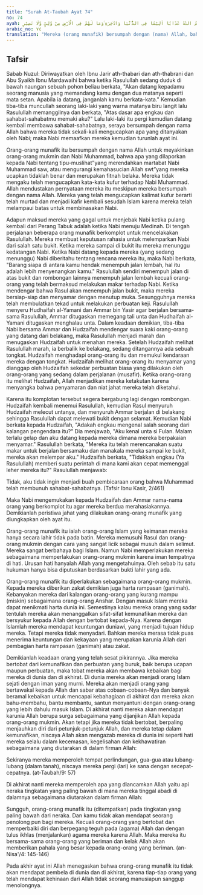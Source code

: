 ```yaml
---
title: "Surah At-Taubah Ayat 74"
no: 74
ayah: يَحْلِفُوْنَ بِاللّٰهِ مَا قَالُوْا ۗوَلَقَدْ قَالُوْا كَلِمَةَ الْكُفْرِ وَكَفَرُوْا بَعْدَ اِسْلَامِهِمْ وَهَمُّوْا بِمَا لَمْ يَنَالُوْاۚ وَمَا نَقَمُوْٓا اِلَّآ اَنْ اَغْنٰىهُمُ اللّٰهُ وَرَسُوْلُهٗ مِنْ فَضْلِهٖ ۚفَاِنْ يَّتُوْبُوْا يَكُ خَيْرًا لَّهُمْ ۚوَاِنْ يَّتَوَلَّوْا يُعَذِّبْهُمُ اللّٰهُ عَذَابًا اَلِيْمًا فِى الدُّنْيَا وَالْاٰخِرَةِ ۚوَمَا لَهُمْ فِى الْاَرْضِ مِنْ وَّلِيٍّ وَّلَا نَصِيْرٍ 
arabic_no: ٧٤
translation: "Mereka (orang munafik) bersumpah dengan (nama) Allah, bahwa mereka tidak mengatakan (sesuatu yang menyakiti Muhammad). Sungguh, mereka telah mengucapkan perkataan kekafiran, dan telah menjadi kafir setelah Islam, dan menginginkan apa yang mereka tidak dapat mencapainya; dan mereka tidak mencela (Allah dan Rasul-Nya), sekiranya Allah dan Rasul-Nya telah melimpahkan karunia-Nya kepada mereka. Maka jika mereka bertobat, itu adalah lebih baik bagi mereka, dan jika mereka berpaling, niscaya Allah akan mengazab mereka dengan azab yang pedih di dunia dan akhirat; dan mereka tidak mempunyai pelindung dan tidak (pula) penolong di bumi."
---
```


## Tafsir

Sabab Nuzul: Diriwayatkan oleh Ibnu Jarir ath-thabari dan ath-thabrani dan Abu Syaikh Ibnu Mardawaihi bahwa ketika Rasulullah sedang duduk di bawah naungan sebuah pohon beliau berkata, "Akan datang kepadamu seorang manusia yang memandang kamu dengan dua matanya seperti mata setan. Apabila ia datang, janganlah kamu berkata-kata." Kemudian tiba-tiba muncullah seorang laki-laki yang warna matanya biru langit lalu Rasulullah memanggilnya dan berkata, "Atas dasar apa engkau dan sahabat-sahabatmu memaki aku?" Lalu laki-laki itu pergi kemudian datang kembali membawa sahabat-sahabatnya, seraya bersumpah dengan nama Allah bahwa mereka tidak sekali-kali mengucapkan apa yang ditanyakan oleh Nabi; maka Nabi memaafkan mereka kemudian turunlah ayat ini.

Orang-orang munafik itu bersumpah dengan nama Allah untuk meyakinkan orang-orang mukmin dan Nabi Muhammad, bahwa apa yang dilaporkan kepada Nabi tentang tipu-muslihat”yang merendahkan martabat Nabi Muhammad saw, atau mengurangi kemahasucian Allah swt”yang mereka ucapkan tidaklah benar dan merupakan fitnah belaka. Mereka tidak mengaku telah mengucapkan kata-kata kufur terhadap Nabi Muhammad. Allah mendustakan pernyataan mereka itu meskipun mereka bersumpah dengan nama Allah. Mereka yang telah mengucapkan kalimat kufur berarti telah murtad dan menjadi kafir kembali sesudah Islam karena mereka telah melampaui batas untuk membinasakan Nabi. 

Adapun maksud mereka yang gagal untuk menjebak Nabi ketika pulang kembali dari Perang Tabuk adalah ketika Nabi menuju Medinah. Di tengah perjalanan beberapa orang munafik berkomplot untuk mencelakakan Rasulullah. Mereka membuat keputusan rahasia untuk melemparkan Nabi dari salah satu bukit. Ketika mereka sampai di bukit itu mereka menunggu kedatangan Nabi. Ketika Nabi datang kepada mereka (yang sedang menunggu) Nabi diberitahu tentang rencana mereka itu, maka Nabi berkata, "Barang siapa di antara kamu hendak menempuh jalan lembah, hal itu adalah lebih menyenangkan kamu." Rasulullah sendiri menempuh jalan di atas bukit dan rombongan lainnya menempuh jalan lembah kecuali orang-orang yang telah bermaksud melakukan makar terhadap Nabi. Ketika mendengar bahwa Rasul akan menempuh jalan bukit, maka mereka bersiap-siap dan menyamar dengan menutup muka. Sesungguhnya mereka telah membulatkan tekad untuk melakukan perbuatan keji. Rasulullah menyeru Hudhaifah al-Yamani dan Ammar bin Yasir agar berjalan bersama-sama Rasulullah, Ammar ditugaskan memegang tali unta dan Hudhaifah al-Yamani ditugaskan menghalau unta. Dalam keadaan demikian, tiba-tiba Nabi bersama Ammar dan Hudzaifah mendengar suara kaki orang-orang yang datang dari belakang, maka Rasulullah menjadi marah dan menugaskan Hudzaifah untuk menahan mereka. Setelah Hudzaifah melihat Rasulullah marah, ia berbalik ke belakang, sedang ditangannya ada sebuah tongkat. Hudzaifah menghadapi orang-orang itu dan memukul kendaraan mereka dengan tongkat. Hudzaifah melihat orang-orang itu menyamar yang dianggap oleh Hudzaifah sekedar perbuatan biasa yang dilakukan oleh orang-orang yang sedang dalam perjalanan (musafir). Ketika orang-orang itu melihat Hudzaifah, Allah menjadikan mereka ketakutan karena menyangka bahwa penyamaran dan niat jahat mereka telah diketahui.

Karena itu komplotan tersebut segera bergabung lagi dengan rombongan. Hudzaifah kembali menemui Rasulullah, kemudian Rasul menyuruh Hudzaifah melecut untanya, dan menyuruh Ammar berjalan di belakang sehingga Rasulullah dapat melewati bukit dengan selamat. Kemudian Nabi berkata kepada Hudzaifah, "Adakah engkau mengenal salah seorang dari kalangan pengendara itu?" Dia menjawab, "Aku kenal unta si Fulan. Malam terlalu gelap dan aku datang kepada mereka dimana mereka berpakaian menyamar." Rasulullah berkata, "Mereka itu telah merencanakan suatu makar untuk berjalan bersamaku dan manakala mereka sampai ke bukit, mereka akan melempar aku." Hudzaifah berkata, "Tidakkah engkau (Ya Rasulullah) memberi suatu perintah di mana kami akan cepat memenggal leher mereka itu?" Rasulullah menjawab:

Tidak, aku tidak ingin menjadi buah pembicaraan orang bahwa Muhammad telah membunuh sahabat-sahabatnya. (Tafsir Ibnu Kasir, 2/461) 

Maka Nabi mengemukakan kepada Hudzaifah dan Ammar nama-nama orang yang berkomplot itu agar mereka berdua merahasiakannya. Demikianlah peristiwa jahat yang dilakukan orang-orang munafik yang diungkapkan oleh ayat itu.

Orang-orang munafik itu ialah orang-orang Islam yang keimanan mereka hanya secara lahir tidak pada batin. Mereka memusuhi Rasul dan orang-orang mukmin dengan cara yang sangat licik sebagai musuh dalam selimut. Mereka sangat berbahaya bagi Islam. Namun Nabi memperlakukan mereka sebagaimana memperlakukan orang-orang mukmin karena iman tempatnya di hati. Urusan hati hanyalah Allah yang mengetahuinya. Oleh sebab itu satu hukuman hanya bisa diputuskan berdasarkan bukti lahir yang ada.

Orang-orang munafik itu diperlakukan sebagaimana orang-orang mukmin. Kepada mereka diberikan zakat demikian juga harta rampasan (ganimah). Kebanyakan mereka dari kalangan orang-orang yang kurang mampu (miskin) sebagaimana orang-orang Anshar. Dengan masuk Islam mereka dapat menikmati harta dunia ini. Semestinya kalau mereka orang yang sadar tentulah mereka akan menanggalkan sifat-sifat kemunafikan mereka dan bersyukur kepada Allah dengan bertobat kepada-Nya. Karena dengan Islamlah mereka mendapat keuntungan duniawi, yang menjadi tujuan hidup mereka. Tetapi mereka tidak menyadari. Bahkan mereka merasa tidak puas menerima keuntungan dan kekayaan yang merupakan karunia Allah dari pembagian harta rampasan (ganimah) atau zakat. 

Demikianlah keadaan orang yang telah sesat pikirannya. Jika mereka bertobat dari kemunafikan dan perbuatan yang buruk, baik berupa ucapan maupun perbuatan, maka tobat mereka akan membawa kebaikan bagi mereka di dunia dan di akhirat. Di dunia mereka akan menjadi orang Islam sejati dengan iman yang murni. Mereka akan menjadi orang yang bertawakal kepada Allah dan sabar atas cobaan-cobaan-Nya dan banyak beramal kebaikan untuk mencapai kebahagiaan di akhirat dan mereka akan bahu-membahu, bantu membantu, santun menyantuni dengan orang-orang yang lebih dahulu masuk Islam. Di akhirat nanti mereka akan mendapat karunia Allah berupa surga sebagaimana yang dijanjikan Allah kepada orang-orang mukmin. Akan tetapi jika mereka tidak bertobat, berpaling menjauhkan diri dari petunjuk-petunjuk Allah, dan mereka tetap dalam kemunafikan, niscaya Allah akan mengazab mereka di dunia ini seperti hati mereka selalu dalam kecemasan, kegelisahan dan kekhawatiran sebagaimana yang diutarakan di dalam firman Allah:

Sekiranya mereka memperoleh tempat perlindungan, gua-gua atau lubang-lubang (dalam tanah), niscaya mereka pergi (lari) ke sana dengan secepat-cepatnya. (at-Taubah/9: 57)

Di akhirat nanti mereka memperoleh apa yang diancamkan Allah yaitu api neraka tingkatan yang paling bawah di mana mereka tinggal abadi di dalamnya sebagaimana diutarakan dalam firman Allah:

Sungguh, orang-orang munafik itu (ditempatkan) pada tingkatan yang paling bawah dari neraka. Dan kamu tidak akan mendapat seorang penolong pun bagi mereka. Kecuali orang-orang yang bertobat dan memperbaiki diri dan berpegang teguh pada (agama) Allah dan dengan tulus ikhlas (menjalankan) agama mereka karena Allah. Maka mereka itu bersama-sama orang-orang yang beriman dan kelak Allah akan memberikan pahala yang besar kepada orang-orang yang beriman. (an-Nisa'/4: 145-146)

Pada akhir ayat ini Allah menegaskan bahwa orang-orang munafik itu tidak akan mendapat pembela di dunia dan di akhirat, karena tiap-tiap orang yang telah mendapat kehinaan dari Allah tidak seorang manusiapun sanggup menolongnya.
